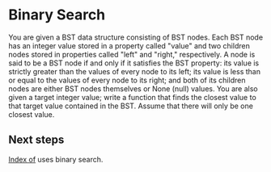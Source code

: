 # Binary Search

You are given a BST data structure consisting of BST nodes. 
Each BST node has an integer value stored in a property called "value" and two children nodes stored in properties called "left" 
and "right," respectively. A node is said to be a BST node if and only if it satisfies the BST property: 
its value is strictly greater than the values of every node to its left; its value is less than or equal to 
the values of every node to its right; and both of its children nodes are either BST nodes themselves or None 
(null) values. You are also given a target integer value; write a function that finds the closest value to 
that target value contained in the BST. Assume that there will only be one closest value.

## Next steps

[Index of](../indexOf) uses binary search.
